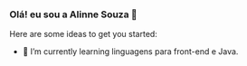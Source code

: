 ### Olá! eu sou a Alinne Souza 👋



Here are some ideas to get you started:

- 🌱 I’m currently learning linguagens para front-end e Java.

